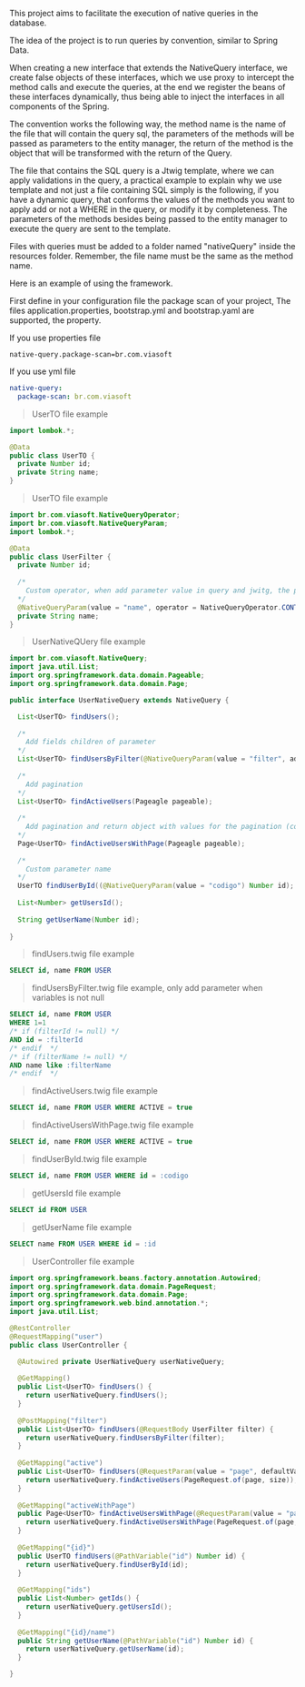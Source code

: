 This project aims to facilitate the execution of native queries in the database.

The idea of ​​the project is to run queries by convention, similar to Spring Data.

When creating a new interface that extends the NativeQuery interface, we create false objects of these interfaces, which we use proxy to intercept the method calls and execute the queries, at the end we register the beans of these interfaces dynamically, thus being able to inject the interfaces in all components of the Spring.

The convention works the following way, the method name is the name of the file that will contain the query sql, the parameters of the methods will be passed as parameters to the entity manager, the return of the method is the object that will be transformed with the return of the Query.

The file that contains the SQL query is a Jtwig template, where we can apply validations in the query, a practical example to explain why we use template and not just a file containing SQL simply is the following, if you have a dynamic query, that conforms the values ​​of the methods you want to apply add or not a WHERE in the query, or modify it by completeness. The parameters of the methods besides being passed to the entity manager to execute the query are sent to the template.

Files with queries must be added to a folder named "nativeQuery" inside the resources folder. Remember, the file name must be the same as the method name.

Here is an example of using the framework.

First define in your configuration file the package scan of your project, The files application.properties, bootstrap.yml and bootstrap.yaml are supported, the property.

If you use properties file
``` properties
native-query.package-scan=br.com.viasoft
```
If you use yml file
``` yml
native-query:
  package-scan: br.com.viasoft
```

> UserTO file example
```java
import lombok.*;

@Data
public class UserTO {
  private Number id;
  private String name;
}
```

> UserTO file example
```java
import br.com.viasoft.NativeQueryOperator;
import br.com.viasoft.NativeQueryParam;
import lombok.*;

@Data
public class UserFilter {
  private Number id;
  
  /*
    Custom operator, when add parameter value in query and jwitg, the paramter is transformed
  */
  @NativeQueryParam(value = "name", operator = NativeQueryOperator.CONTAINING)
  private String name;
}
```

> UserNativeQUery file example
```java
import br.com.viasoft.NativeQuery;
import java.util.List;
import org.springframework.data.domain.Pageable;
import org.springframework.data.domain.Page;

public interface UserNativeQuery extends NativeQuery {

  List<UserTO> findUsers();
  
  /*
    Add fields children of parameter
  */
  List<UserTO> findUsersByFilter(@NativeQueryParam(value = "filter", addChildren = true) UserFilter filter);
  
  /*
    Add pagination
  */
  List<UserTO> findActiveUsers(Pageagle pageable);
  
  /*
    Add pagination and return object with values for the pagination (count, page, size)
  */
  Page<UserTO> findActiveUsersWithPage(Pageagle pageable);
  
  /*
    Custom parameter name
  */
  UserTO findUserById((@NativeQueryParam(value = "codigo") Number id);
  
  List<Number> getUsersId();
  
  String getUserName(Number id);
  
}
```

> findUsers.twig file example
```sql
SELECT id, name FROM USER
```

> findUsersByFilter.twig file example, only add parameter when variables is not null
```sql
SELECT id, name FROM USER
WHERE 1=1
/* if (filterId != null) */
AND id = :filterId
/* endif  */
/* if (filterName != null) */
AND name like :filterName
/* endif  */
```

> findActiveUsers.twig file example
```sql
SELECT id, name FROM USER WHERE ACTIVE = true
```

> findActiveUsersWithPage.twig file example
```sql
SELECT id, name FROM USER WHERE ACTIVE = true
```

> findUserById.twig file example
```sql
SELECT id, name FROM USER WHERE id = :codigo
```

> getUsersId file example
```sql
SELECT id FROM USER
```

> getUserName file example
```sql
SELECT name FROM USER WHERE id = :id
```

> UserController file example
```java
import org.springframework.beans.factory.annotation.Autowired;
import org.springframework.data.domain.PageRequest;
import org.springframework.data.domain.Page;
import org.springframework.web.bind.annotation.*;
import java.util.List;

@RestController
@RequestMapping("user")
public class UserController {

  @Autowired private UserNativeQuery userNativeQuery;
  
  @GetMapping()
  public List<UserTO> findUsers() {
    return userNativeQuery.findUsers();
  }
  
  @PostMapping("filter")
  public List<UserTO> findUsers(@RequestBody UserFilter filter) {
    return userNativeQuery.findUsersByFilter(filter);
  }
  
  @GetMapping("active")
  public List<UserTO> findUsers(@RequestParam(value = "page", defaultValue = "0") int page, @RequestParam(value = "size", defaultValue = "0") int size) {
    return userNativeQuery.findActiveUsers(PageRequest.of(page, size));
  }
  
  @GetMapping("activeWithPage")
  public Page<UserTO> findActiveUsersWithPage(@RequestParam(value = "page", defaultValue = "0") int page, @RequestParam(value = "size", defaultValue = "0") int size) {
    return userNativeQuery.findActiveUsersWithPage(PageRequest.of(page, size));
  }
  
  @GetMapping("{id}")
  public UserTO findUsers(@PathVariable("id") Number id) {
    return userNativeQuery.findUserById(id);
  }
  
  @GetMapping("ids")
  public List<Number> getIds() {
    return userNativeQuery.getUsersId();
  }
  
  @GetMapping("{id}/name")
  public String getUserName(@PathVariable("id") Number id) {
    return userNativeQuery.getUserName(id);
  }

}
```
